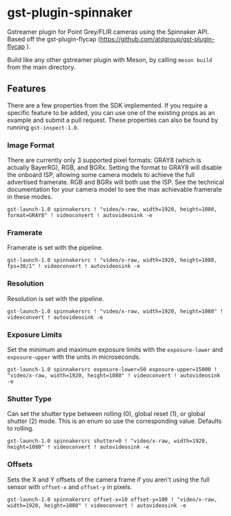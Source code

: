 # gst-plugin-spinnaker
Gstreamer plugin for Point Grey/FLIR cameras using the Spinnaker API. Based off the gst-plugin-flycap (https://github.com/atdgroup/gst-plugin-flycap ).

Build like any other gstreamer plugin with Meson, by calling `meson build` from the main directory.

## Features

There are a few properties from the SDK implemented. If you require a specific feature to be added, you can use one of the existing props as an example and submit a pull request. These properties can also be found by running `gst-inspect-1.0`.

### Image Format
There are currently only 3 supported pixel formats: GRAY8 (which is actually BayerRG), RGB, and BGRx. Setting the format to GRAY8 will disable the onboard ISP, allowing some camera models to achieve the full advertised framerate. RGB and BGRx will both use the ISP. See the technical documentation for your camera model to see the max achievable framerate in these modes. 

`gst-launch-1.0 spinnakersrc ! "video/x-raw, width=1920, height=1080, format=GRAY8" ! videoconvert ! autovideosink -e` 

### Framerate
Framerate is set with the pipeline.

`gst-launch-1.0 spinnakersrc ! "video/x-raw, width=1920, height=1080, fps=30/1" ! videoconvert ! autovideosink -e`

### Resolution
Resolution is set with the pipeline.

`gst-launch-1.0 spinnakersrc ! "video/x-raw, width=1920, height=1080" ! videoconvert ! autovideosink -e`

### Exposure Limits
Set the minimum and maximum exposure limits with the `exposure-lower` and `exposure-upper` with the units in microseconds. 

`gst-launch-1.0 spinnakersrc exposure-lower=50 exposure-upper=15000 ! "video/x-raw, width=1920, height=1080" ! videoconvert ! autovideosink -e`

### Shutter Type
Can set the shutter type between rolling (0), global reset (1), or global shutter (2) mode. This is an enum so use the corresponding value. Defaults to rolling.

`gst-launch-1.0 spinnakersrc shutter=0 ! "video/x-raw, width=1920, height=1080" ! videoconvert ! autovideosink -e`

### Offsets
Sets the X and Y offsets of the camera frame if you aren't using the full sensor with `offset-x` and `offset-y` in pixels.

`gst-launch-1.0 spinnakersrc offset-x=10 offset-y=100 ! "video/x-raw, width=1920, height=1080" ! videoconvert ! autovideosink -e`

